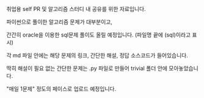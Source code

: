 취업용 self PR 및 알고리즘 스터디 내 공유를 위한 자료입니다.

파이썬으로 풀이한 알고리즘 문제가 대부분이고, 

간간히 oracle을 이용한 sql문제 풀이도 올릴 예정입니다. (파일명 끝에 (sql)이라고 표시) 



각 md 파일 안에는 해당 문제의 링크, 간단한 해설, 정답 소스코드가 들어있습니다.

딱히 해설이 필요 없는 간단한 문제는 .py 파일로 만들어 trivial 폴더 안에 모아놓았습니다.

"매일 1문제" 정도의 페이스로 업로드 예정입니다.



 